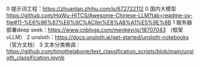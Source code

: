 0 提示词工程：https://zhuanlan.zhihu.com/p/672722112
0 国内大模型 https://github.com/HqWu-HITCS/Awesome-Chinese-LLM?tab=readme-ov-file#11-%E6%96%87%E6%9C%ACllm%E6%A8%A1%E5%9E%8B
1 服务器部署deep seek：https://www.cnblogs.com/menkeyi/p/18707043      （框架vLLM）
2 unsloth：https://docs.unsloth.ai/get-started/unsloth-notebooks      （官方文档）
3 文本分类微调：https://github.com/timothelaborie/text_classification_scripts/blob/main/unsloth_classification.ipynb